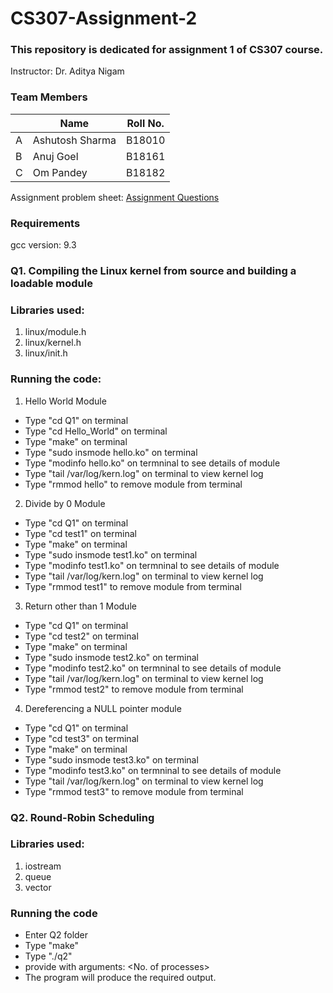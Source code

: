 # CS307-Assignment-2
### This repository is dedicated for assignment 1 of CS307 course.
Instructor: Dr. Aditya Nigam


### Team Members

|   | Name | Roll No.  |
|--------|--------|--------|
|A| Ashutosh Sharma  | B18010 |
|B| Anuj Goel    | B18161  |
|C| Om Pandey | B18182  |

Assignment problem sheet: [Assignment Questions](https://drive.google.com/file/d/12gEN2vzhxTDoWFKWBbmj_M6AtH1VrU8N/view?usp=sharing)

### Requirements
gcc version: 9.3

### Q1. Compiling the Linux kernel from source and building a loadable module

### Libraries used:

1. linux/module.h  
2. linux/kernel.h  
3. linux/init.h  

### Running the code:

1. Hello World Module

- Type "cd Q1" on terminal
- Type "cd Hello_World" on terminal
- Type "make" on terminal
- Type "sudo insmode hello.ko" on terminal
- Type "modinfo hello.ko" on termninal to see details of module
- Type "tail /var/log/kern.log" on terminal to view kernel log
- Type "rmmod hello" to remove module from terminal

2. Divide by 0 Module

- Type "cd Q1" on terminal
- Type "cd test1" on terminal
- Type "make" on terminal
- Type "sudo insmode test1.ko" on terminal
- Type "modinfo test1.ko" on termninal to see details of module
- Type "tail /var/log/kern.log" on terminal to view kernel log
- Type "rmmod test1" to remove module from terminal

3. Return other than 1 Module

- Type "cd Q1" on terminal
- Type "cd test2" on terminal
- Type "make" on terminal
- Type "sudo insmode test2.ko" on terminal
- Type "modinfo test2.ko" on termninal to see details of module
- Type "tail /var/log/kern.log" on terminal to view kernel log
- Type "rmmod test2" to remove module from terminal

4. Dereferencing a NULL pointer module

- Type "cd Q1" on terminal
- Type "cd test3" on terminal
- Type "make" on terminal
- Type "sudo insmode test3.ko" on terminal
- Type "modinfo test3.ko" on termninal to see details of module
- Type "tail /var/log/kern.log" on terminal to view kernel log
- Type "rmmod test3" to remove module from terminal

### Q2. Round-Robin Scheduling

### Libraries used:

1. iostream
2. queue
3. vector

### Running the code

- Enter Q2 folder 
- Type "make"
- Type "./q2"
- provide with arguments:
  <No. of processes>
  <array of arrival time>
  <array of burst time>
  <time quantum>
- The program will produce the required output.    
